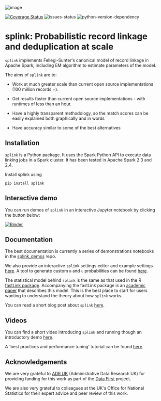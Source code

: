 ![image](https://user-images.githubusercontent.com/7570107/85285114-3969ac00-b488-11ea-88ff-5fca1b34af1f.png)

[![Coverage Status](https://coveralls.io/repos/github/moj-analytical-services/splink/badge.svg?branch=master)](https://coveralls.io/github/moj-analytical-services/splink?branch=master)
![issues-status](https://img.shields.io/github/issues-raw/moj-analytical-services/splink)
![python-version-dependency](https://img.shields.io/badge/python-%3E%3D3.6-blue)


# splink: Probabilistic record linkage and deduplication at scale

`splink` implements Fellegi-Sunter's canonical model of record linkage in Apache Spark, including EM algorithm to estimate parameters of the model.

The aims of `splink` are to:

- Work at much greater scale than current open source implementations (100 million records +).

- Get results faster than current open source implementations - with runtimes of less than an hour.

- Have a highly transparent methodology, so the match scores can be easily explained both graphically and in words

- Have accuracy similar to some of the best alternatives

## Installation

`splink` is a Python package.  It uses the Spark Python API to execute data linking jobs in a Spark cluster.  It has been tested in Apache Spark 2.3 and 2.4.

Install splink using

`pip install splink`

## Interactive demo

You can run demos of `splink` in an interactive Jupyter notebook by clicking the button below:

[![Binder](https://mybinder.org/badge.svg)](https://mybinder.org/v2/gh/moj-analytical-services/splink_demos/master?urlpath=lab/tree/index.ipynb)

## Documentation

The best documentation is currently a series of demonstrations notebooks in the [splink_demos](https://github.com/moj-analytical-services/splink_demos) repo.

We also provide an interactive `splink` settings editor and example settings [here](https://moj-analytical-services.github.io/splink_settings_editor/).  A tool to generate custom `m` and `u` probabilities can be found [here](https://observablehq.com/@robinl/m-and-u-probabilities).

The statistical model behind `splink` is the same as that used in the R [fastLink package](https://github.com/kosukeimai/fastLink).  Accompanying the fastLink package is an [academic paper](http://imai.fas.harvard.edu/research/files/linkage.pdf) that describes this model.  This is the best place to start for users wanting to understand the theory about how `splink` works.

You can read a short blog post about `splink` [here](https://robinlinacre.com/introducing_splink/).

## Videos

You can find a short video introducing `splink` and running though an introductory demo [here](https://www.youtube.com/watch?v=_8lV2Lbd6Xs&feature=youtu.be&t=1295).

A 'best practices and performance tuning' tutorial can be found [here](https://www.youtube.com/watch?v=HzcqrRvXhCE).

## Acknowledgements

We are very grateful to [ADR UK](https://www.adruk.org/) (Administrative Data Research UK) for providing funding for this work as part of the [Data First](https://www.adruk.org/our-work/browse-all-projects/data-first-harnessing-the-potential-of-linked-administrative-data-for-the-justice-system-169/) project.

We are also very grateful to colleagues at the UK's Office for National Statistics for their expert advice and peer review of this work.
